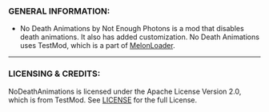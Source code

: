 ### GENERAL INFORMATION:

- No Death Animations by Not Enough Photons is a mod that disables death animations.
It also has added customization.
No Death Animations uses TestMod, which is a part of [MelonLoader](https://github.com/LavaGang/MelonLoader).

---

### LICENSING & CREDITS:

NoDeathAnimations is licensed under the Apache License Version 2.0, which is from TestMod. See [LICENSE](https://github.com/LavaGang/TestMod/blob/master/LICENSE.md) for the full License.